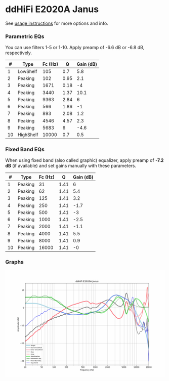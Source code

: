 # ddHiFi E2020A Janus
See [usage instructions](https://github.com/jaakkopasanen/AutoEq#usage) for more options and info.

### Parametric EQs
You can use filters 1-5 or 1-10. Apply preamp of -6.6 dB or -6.8 dB, respectively.

|   # | Type      |   Fc (Hz) |    Q |   Gain (dB) |
|-----|-----------|-----------|------|-------------|
|   1 | LowShelf  |       105 | 0.7  |         5.8 |
|   2 | Peaking   |       102 | 0.95 |         2.1 |
|   3 | Peaking   |      1671 | 0.18 |        -4   |
|   4 | Peaking   |      3440 | 1.37 |        10.1 |
|   5 | Peaking   |      9363 | 2.84 |         6   |
|   6 | Peaking   |       566 | 1.86 |        -1   |
|   7 | Peaking   |       893 | 2.08 |         1.2 |
|   8 | Peaking   |      4546 | 4.57 |         2.3 |
|   9 | Peaking   |      5683 | 6    |        -4.6 |
|  10 | HighShelf |     10000 | 0.7  |         0.5 |

### Fixed Band EQs
When using fixed band (also called graphic) equalizer, apply preamp of **-7.2 dB** (if available) and set gains manually with these parameters.

|   # | Type    |   Fc (Hz) |    Q |   Gain (dB) |
|-----|---------|-----------|------|-------------|
|   1 | Peaking |        31 | 1.41 |         6   |
|   2 | Peaking |        62 | 1.41 |         5.4 |
|   3 | Peaking |       125 | 1.41 |         3.2 |
|   4 | Peaking |       250 | 1.41 |        -1.7 |
|   5 | Peaking |       500 | 1.41 |        -3   |
|   6 | Peaking |      1000 | 1.41 |        -2.5 |
|   7 | Peaking |      2000 | 1.41 |        -1.1 |
|   8 | Peaking |      4000 | 1.41 |         5.5 |
|   9 | Peaking |      8000 | 1.41 |         0.9 |
|  10 | Peaking |     16000 | 1.41 |        -0   |

### Graphs
![](./ddHiFi%20E2020A%20Janus.png)
